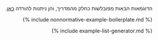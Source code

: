 <div id="intro" dir="rtl" markdown="1">

הדוגמאות הבאות מפובלשות כחלק מהמדריך, והן ניתנות להורדה [כאן](downloads.html).

{% include nonnormative-example-boilerplate.md %}

<!-- ================================================ -->
<!--  use this line to include an autogenerated list of all examples from the remove it if you would like to hand generate it -->

{% include example-list-generator.md %}
<!-- ================================================ -->
</div>










